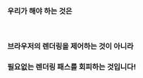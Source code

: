 <h3 class="fragment">우리가 해야 하는 것은</h3>
<br/>
<h3 class="fragment">브라우저의 렌더링을 제어하는 것이 아니라</h3>
<h3 class="fragment">
		필요없는 렌더링 패스를 회피하는 것입니다!
</h3>